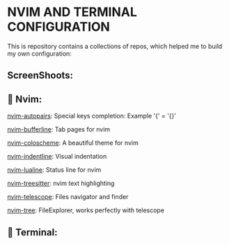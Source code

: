 # NVIM AND TERMINAL CONFIGURATION

This is repository contains a collections of repos, which helped me to build my own configuration:


## ScreenShoots:

## 🔗 Nvim:
[nvim-autopairs](https://github.com/windwp/nvim-autopairs): Special keys completion: Example '{' = '{}'

[nvim-bufferline](https://github.com/akinsho/bufferline.nvim): Tab pages for nvim

[nvim-coloscheme](https://github.com/catppuccin/nvim): A beautiful theme for nvim

[nvim-indentline](https://github.com/lukas-reineke/indent-blankline.nvim?tab=readme-ov-file): Visual indentation

[nvim-lualine](https://github.com/nvim-lualine/lualine.nvim): Status line for nvim

[nvim-treesitter](https://github.com/nvim-treesitter/nvim-treesitter): nvim text highlighting

[nvim-telescope](https://github.com/nvim-telescope/telescope.nvim): Files navigator and finder

[nvim-tree](https://github.com/nvim-tree/nvim-tree.lua): FileExplorer, works perfectly with telescope

## 🔗 Terminal:
